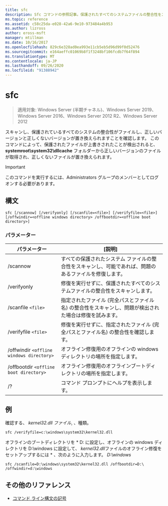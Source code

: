 ```yaml
---
title: sfc
description: Sfc コマンドの参照記事。保護されたすべてのシステムファイルの整合性をスキャンおよび検証し、不適切なバージョンを正しいバージョンに置き換えます。
ms.topic: reference
ms.assetid: c58c25da-e028-42a6-9e10-973484a4b953
ms.author: lizross
author: eross-msft
manager: mtillman
ms.date: 10/16/2017
ms.openlocfilehash: 829c6e328ad0ea993e11cb5eb5d96d99f0d52476
ms.sourcegitcommit: e164aeffc01069b8f1f3248bf106fcdb7f64f894
ms.translationtype: MT
ms.contentlocale: ja-JP
ms.lasthandoff: 09/26/2020
ms.locfileid: "91388942"
---
```

# <a name="sfc"></a>sfc

> 適用対象: Windows Server (半期チャネル)、Windows Server 2019、Windows Server 2016、Windows Server 2012 R2、Windows Server 2012

スキャンし、保護されているすべてのシステムの整合性がファイルし、正しいバージョンと正しくないバージョンが置き換えられますことを確認します。 このコマンドによって、保護されたファイルが上書きされたことが検出されると、 **systemroot\system32\dllcache** フォルダーから正しいバージョンのファイルが取得され、正しくないファイルが置き換えられます。

> [!IMPORTANT]
> このコマンドを実行するには、Administrators グループのメンバーとしてログオンする必要があります。

## <a name="syntax"></a>構文

```
sfc [/scannow] [/verifyonly] [/scanfile=<file>] [/verifyfile=<file>] [/offwindir=<offline windows directory> /offbootdir=<offline boot directory>]
```

### <a name="parameters"></a>パラメーター

| パラメーター | [説明] |
|--|--|
| /scannow | すべての保護されたシステム ファイルの整合性をスキャンし、可能であれば、問題のあるファイルを修復します。 |
| /verifyonly | 修復を実行せずに、保護されたすべてのシステムファイルの整合性をスキャンします。 |
| /scanfile `<file>` | 指定されたファイル (完全パスとファイル名) の整合性をスキャンし、問題が検出された場合は修復を試みます。 |
| /verifyfile `<file>` | 修復を実行せずに、指定されたファイル (完全パスとファイル名) の整合性を確認します。 |
| /offwindir `<offline windows directory>` | オフライン修復用のオフラインの windows ディレクトリの場所を指定します。 |
| /offbootdir `<offline boot directory>` | オフライン修復用のオフラインブートディレクトリの場所を指定します。 |
| /? | コマンド プロンプトにヘルプを表示します。 |

## <a name="examples"></a>例

確認する、 *kernel32.dll ファイル*, 、種類。

```
sfc /verifyfile=c:\windows\system32\kernel32.dll
```

オフラインのブートディレクトリを * D: に設定し、オフラインの windows ディレクトリを D:\windows に設定して、 *kernel32.dll*ファイルのオフライン修復をセットアップするには \* 、次のように入力します。 *D:\windows*

```
sfc /scanfile=D:\windows\system32\kernel32.dll /offbootdir=D:\ /offwindir=d:\windows
```

## <a name="additional-references"></a>その他のリファレンス

- [コマンド ライン構文の記号](command-line-syntax-key.md)
